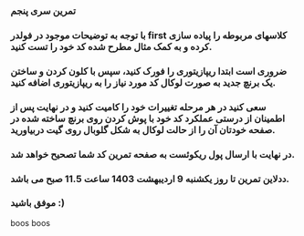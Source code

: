 ### تمرین سری پنجم

### با توجه به توضیحات موجود در فولدر first کلاسهای مربوطه را پیاده سازی کرده و به کمک مثال مطرح شده کد خود را تست کنید.

### ضروری است ابتدا ریپازیتوری را فورک کنید، سپس با کلون کردن و ساختن یک برنچ جدید به صورت لوکال کد مورد نیاز را به ریپازیتوری اضافه کنید.

### سعی کنید در هر مرحله تغییرات خود را کامیت کنید و در نهایت پس از اطمینان از درستی عملکرد کد خود با پوش کردن روی برنچ ساخته شده در صفحه خودتان آن را از حالت لوکال به شکل گلوبال روی گیت دربیاورید.

### در نهایت با ارسال پول ریکوئست به صفحه تمرین کد شما تصحیح خواهد شد.

### ددلاین تمرین تا روز یکشنبه 9 اردیبهشت 1403 ساعت 11.5 صبح می باشد.
### موفق باشید :)
 boos boos